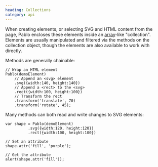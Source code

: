 ```yaml
--- 
heading: Collections
category: api
---
```


When creating elements, or selecting SVG and HTML content from the page, Pablo encloses these elements inside an [array][array]-like "collection". Elements are usually manipulated and filtered via the methods on the collection object, though the elements are also available to work with directly.

Methods are generally chainable:

    // Wrap an HTML element
    Pablo(demoElement)
        // Append an <svg> element
        .svg({width:140, height:140})
        // Append a <rect> to the <svg>
        .rect({width:100, height:100})
        // Transform the rect
        .transform('translate', 70)
        .transform('rotate', 45);


Many methods can both read and write changes to SVG elements:

    var shape = Pablo(demoElement)
              .svg({width:120, height:120})
              .rect({width:100, height:100})

    // Set an attribute
    shape.attr('fill', 'purple');

    // Get the attribute
    alert(shape.attr('fill'));


[array]: https://developer.mozilla.org/en-US/docs/Web/JavaScript/Reference/Global_Objects/Array
